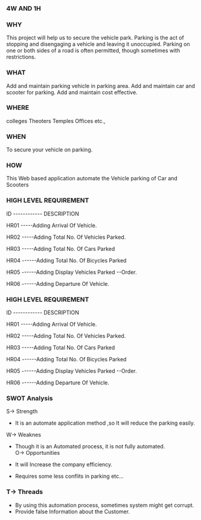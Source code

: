 ### 4W AND 1H

### WHY

This project will help us to secure the vehicle park.
Parking is the act of stopping and disengaging a vehicle and leaving it unoccupied.
Parking on one or both sides of a road is often permitted, though sometimes with restrictions.

### WHAT

Add and maintain parking vehicle in parking area.
Add and maintain car and scooter for parking.
Add and maintain cost effective.

### WHERE

colleges
Theoters
Temples
Offices etc.,

### WHEN

To secure your vehicle on parking.

### HOW

This Web based application automate the Vehicle parking of Car and Scooters


### HIGH LEVEL REQUIREMENT

ID ------------ DESCRIPTION

HR01 -----Adding Arrival Of Vehicle.

HR02 -----Adding Total No. Of Vehicles Parked.

HR03 -----Adding Total No. Of Cars Parked

HR04 ------Adding Total No. Of Bicycles Parked

HR05 ------Adding Display Vehicles Parked --Order.

HR06 ------Adding Departure Of Vehicle.


 ### HIGH LEVEL REQUIREMENT

ID ------------ DESCRIPTION

HR01 -----Adding Arrival Of Vehicle.

HR02 -----Adding Total No. Of Vehicles Parked.

HR03 -----Adding Total No. Of Cars Parked

HR04 ------Adding Total No. Of Bicycles Parked

HR05 ------Adding Display Vehicles Parked --Order.

HR06 ------Adding Departure Of Vehicle.


 ### SWOT Analysis
 S-> Strength
  
  * It is an automate application method ,so It will reduce the parking easily.
    
 W-> Weaknes
 
  * Though it is an Automated process, it is not fully automated.   
O-> Opportunities
  
  * It will Increase the company efficiency.
  * Requires some less conflits in parking etc...
   
  ### T-> Threads

  * By using this automation process, sometimes system might get corrupt.
  * Provide false Information about the Customer.

